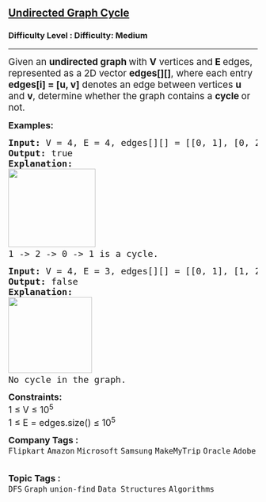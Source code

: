<h2><a href="https://www.geeksforgeeks.org/problems/detect-cycle-in-an-undirected-graph/1?_gl=1*14p1baa*_up*MQ..&gclid=CjwKCAjwwLO_BhB2EiwAx2e-34TiwmJ1ictF9lWxjemKV8ZG5QTe7g63EeMF8xyCD4FTPdKJAA8IOBoCl3cQAvD_BwE">Undirected Graph Cycle</a></h2><h3>Difficulty Level : Difficulty: Medium</h3><hr><div class="problems_problem_content__Xm_eO"><p><span style="font-size: 18.6667px;">Given an <strong>undirected graph </strong>with <strong>V</strong> vertices and<strong> E </strong>edges, represented as a 2D vector <strong>edges[][]</strong>, where each entry <strong>edges[i] = [u, v]</strong> denotes an edge between vertices <strong>u</strong> and <strong>v</strong>, determine whether the graph contains a <strong>cycle </strong>or not.</span><span style="font-size: 18px;"><img style="font-size: 18px; font-weight: bold;" src="C:\Users\Mukul kumar\Desktop\GFG_PIC.JPG" alt=""></span></p>
<p><span style="font-size: 18px;"><strong>Examples:</strong></span></p>
<pre><span style="font-size: 18px;"><strong>Input: </strong>V = 4, E = 4, edges[][] = [[0, 1], [0, 2], [1, 2], [2, 3]]
<strong>Output: </strong>true
<strong>Explanation:</strong> 
</span><img src="https://media.geeksforgeeks.org/img-practice/prod/addEditProblem/891735/Web/Other/blobid1_1743510240.jpg" width="176" height="158"> <br><span style="font-size: 18px;">1 -&gt; 2 -&gt; 0 -&gt; 1 is a cycle.</span>
</pre>
<pre><span style="font-size: 18px;"><strong>Input: </strong>V = 4, E = 3, edges[][] = [[0, 1], [1, 2], [2, 3]]</span>
<strong><span style="font-size: 18px;">Output: </span></strong><span style="font-size: 18px;">false</span><span style="font-size: 18px;">
<strong>Explanation: 
</strong></span><img src="https://media.geeksforgeeks.org/img-practice/prod/addEditProblem/891735/Web/Other/blobid2_1743510254.jpg" width="169" height="153"> <br><span style="font-size: 18px;">No cycle in the graph.</span>
</pre>
<p><span style="font-size: 18px;"><strong>Constraints:<br></strong>1&nbsp;≤ V&nbsp;≤&nbsp;10<sup>5</sup><br>1 ≤ E = edges.size() ≤ 10<sup>5</sup><br></span></p></div><p><span style=font-size:18px><strong>Company Tags : </strong><br><code>Flipkart</code>&nbsp;<code>Amazon</code>&nbsp;<code>Microsoft</code>&nbsp;<code>Samsung</code>&nbsp;<code>MakeMyTrip</code>&nbsp;<code>Oracle</code>&nbsp;<code>Adobe</code>&nbsp;<br><p><span style=font-size:18px><strong>Topic Tags : </strong><br><code>DFS</code>&nbsp;<code>Graph</code>&nbsp;<code>union-find</code>&nbsp;<code>Data Structures</code>&nbsp;<code>Algorithms</code>&nbsp;